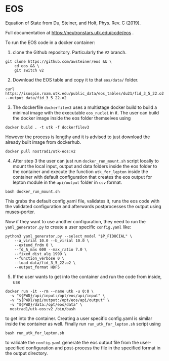 EOS
===

Equation of State from Du, Steiner, and Holt, Phys. Rev. C (2019).

Full documentation at https://neutronstars.utk.edu/code/eos .

To run the EOS code in a docker container:

1.  clone the Github repository. Particularly the ```V2``` branch.

```
git clone https://github.com/awsteiner/eos && \
    cd eos && \
    git switch v2
```  

2. Download the EOS table and copy it to that ```eos/data/``` folder.
```
curl https://isospin.roam.utk.edu/public_data/eos_tables/du21/fid_3_5_22.o2 --output data/fid_3_5_22.o2
```
3. The dockerfile ```dockerfilev3``` uses a multistage docker build to build a minimal image with the executable ```eos_nuclei``` in it.
The user can build the docker image inside the eos folder themselves using
```
docker build . -t utk -f dockerfilev3
```
However the process is lengthy and it is advised to just download the already built image from dockerhub.
```
docker pull nostrad1/utk-eos:v2
```
4. After step 3 the user can just run ```docker_run_mount.sh``` script locally to mount the local input, output and data
folders inside the eos folder to the container and execute the function ```utk_for_lepton``` inside the container with default configuration that creates the eos output 
for lepton module in the ```api/output``` folder in ```csv``` format.

```
bash docker_run_mount.sh
```
This grabs the default config.yaml file, validates it, runs the eos code with the validated configuration and afterwards postprocesses the output using muses-porter.

Now if they want to use another configuration, they need to run the ```yaml_generator.py``` to create a user specific ```config.yaml``` like:
```
python3 yaml_generator.py --select_model "$P_FIDUCIAL" \
	--a_virial 10.0 --b_virial 10.0 \
	--extend_frdm 0 \
	--fd_A_max 600 --max_ratio 7.0 \
	--fixed_dist_alg 1999 \
	--function_verbose 0 \
	--load data/fid_3_5_22.o2 \
	--output_format HDF5
```

5. If the user wants to get into the container and run the code from inside, use
```
docker run -it --rm --name utk -u 0:0 \
  -v "${PWD}/api/input:/opt/eos/api/input" \
  -v "${PWD}/api/output:/opt/eos/api/output" \
  -v "${PWD}/data:/opt/eos/data" \
  nostrad1/utk-eos:v2 /bin/bash
```
to get into the container. 
Creating a user specific config.yaml is similar inside the container as well. Finally run ```run_utk_for_lepton.sh``` script using
```
bash run_utk_for_lepton.sh
```
to validate the ```config.yaml``` generate the eos output file from the user-specified configuration and post-process the file in the specified format in the output directory.